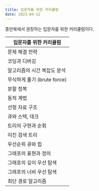 ```yaml
---
title: 입문자를 위한 커리큘럼
date: 2023-04-12
---
```


종만북에서 권장하는 입문자를 위한 커리큘럼이다.

|입문자를 위한 커리큘럼|
|---|
|문제 해결 전략|
|코딩과 디버깅|
|알고리즘의 시간 복잡도 분석|
|무식하게 풀기 (brute force)|
|분할 정복|
|동적 계법|
|선형 자료 구조|
|큐와 스택, 데크|
|트리의 구현과 순회|
|이진 검색 트리|
|우선순위 큐와 힙|
|그래프의 표현과 정의|
|그래프의 깊이 우선 탐색|
|그래프의 너비 우선 탐색|
|최단 경로 알고리즘|